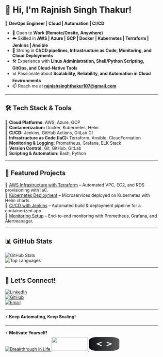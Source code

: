 # 👋 Hi, I'm Rajnish Singh Thakur!  
🚀 **DevOps Engineer | Cloud | Automation | CI/CD**  

- 💼 Open to **Work (Remote/Onsite, Anywhere)**  
- ☁️ Skilled in **AWS | Azure | GCP | Docker | Kubernetes | Terraform | Jenkins | Ansible**  
- 🔧 Strong in **CI/CD pipelines, Infrastructure as Code, Monitoring, and Cloud Deployments**  
- 🛠️ Experience with **Linux Administration, Shell/Python Scripting, GitOps, and Cloud-Native Tools**  
- 📊 Passionate about **Scalability, Reliability, and Automation in Cloud Environments**  
- 📫 Reach me at **rajnishsinghthakur107@gmail.com**  

---

## 🛠️ Tech Stack & Tools
🔹 **Cloud Platforms:** AWS, Azure, GCP  
🔹 **Containerization:** Docker, Kubernetes, Helm  
🔹 **CI/CD:** Jenkins, GitHub Actions, GitLab CI  
🔹 **Infrastructure as Code (IaC):** Terraform, Ansible, CloudFormation  
🔹 **Monitoring & Logging:** Prometheus, Grafana, ELK Stack  
🔹 **Version Control:** Git, GitHub, GitLab  
🔹 **Scripting & Automation:** Bash, Python  

---

## 📌 Featured Projects  
🔹 [AWS Infrastructure with Terraform](https://github.com/RajnishProgrammer/aws-terraform-infra) – Automated VPC, EC2, and RDS provisioning with IaC.  
🔹 [Kubernetes Deployment](https://github.com/RajnishProgrammer/k8s-deployments) – Microservices deployed on Kubernetes with Helm charts.  
🔹 [CI/CD with Jenkins](https://github.com/RajnishProgrammer/jenkins-pipeline) – Automated build & deployment pipeline for a containerized app.  
🔹 [Monitoring Setup](https://github.com/RajnishProgrammer/monitoring-stack) – End-to-end monitoring with Prometheus, Grafana, and Alertmanager.  

---

## 📊 GitHub Stats  
![GitHub Stats](https://github-readme-stats.vercel.app/api?username=RajnishProgrammer&show_icons=true&theme=radical)  
![Top Languages](https://github-readme-stats.vercel.app/api/top-langs/?username=RajnishProgrammer&layout=compact&theme=radical)  

---

## 💬 Let’s Connect!  
[![LinkedIn](https://img.shields.io/badge/-LinkedIn-blue?style=flat&logo=linkedin)](https://linkedin.com/in/rajnishsinghthakur)  
[![GitHub](https://img.shields.io/badge/-GitHub-black?style=flat&logo=github)](https://github.com/RajnishProgrammer)  
[![Email](https://img.shields.io/badge/-Email-red?style=flat&logo=gmail)](mailto:rajnishsinghthakur107@gmail.com)  

---

⚡ **Keep Automating, Keep Scaling!**


---
⚡ **Motivate Yourself!**                              
      <a href="[https://youtu.be/EFmxPMdBqmU?si=4npVQ-O_HP6f1t2-](https://www.freecodecamp.org/news/what-is-abstraction-in-coding/)">
          <img src="https://media.istockphoto.com/id/1440753259/photo/circular-economy-to-reduce-waste-by-reusing-repairing-recycling-products-and-materials.webp?a=1&b=1&s=612x612&w=0&k=20&c=SL1LUvBewwdXpZOInlEeTt6_q9NWGHFaUFoiBU_S6Q4=" alt='Breakthrough in Life' width="120" height="45">
      </a>
      <a href="https://youtu.be/EFmxPMdBqmU?si=4npVQ-O_HP6f1t2-">
          <img src="https://upload.wikimedia.org/wikipedia/commons/b/b8/YouTube_Logo_2017.svg" width="120" height="45">
      </a>
      <a href="https://youtu.be/0fbnyS_lHW4?si=jgFzn-y6DqvP8cRT" target="_blank">
            <img src="extension_icon.png" alt="code" width="100" height="45"/>
      </a>   

<!--
**RajnishProgrammer/RajnishProgrammer** is a ✨ _special_ ✨ repository because its `README.md` (this file) appears on your GitHub profile.

Here are some ideas to get you started:

- 🔭 I’m currently working on ...
- 🌱 I’m currently learning ...
- 👯 I’m looking to collaborate on ...
- 🤔 I’m looking for help with ...
- 💬 Ask me about ...
- 📫 How to reach me: ...
- 😄 Pronouns: ...
- ⚡ Fun fact: ...
-->
